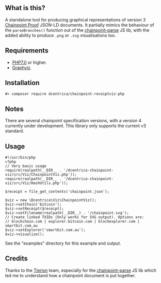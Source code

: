 ## What is this?

A standalone tool for producing graphical representations of version 3 [Chainpoint Proof](https://chainpoint.org) JSON-LD documents. It partially mimics the behaviour of the `parseBranches()` function
out of the [chainpoint-parse](https://github.com/chainpoint/chainpoint-parse) JS lib, with the added ability to produce `.png` or `.svg` visualisations too.

## Requirements

* [PHP7.0](https://secure.php.net/) or higher.
* [Graphviz](https://graphviz.org/).

## Installation

    #> composer require dcentrica/chainpoint-receiptviz-php

## Notes

There are several chainpoint specification versions, with a version 4 currently under development. This library only supports the current v3 standard.

## Usage

    #!/usr/bin/php
    <?php
    // Very basic usage
    require(realpath(__DIR__ . '/dcentrica-chainpoint-viz/src/Viz/ChainpointViz.php'));
    require(realpath(__DIR__ . '/dcentrica-chainpoint-viz/src/Viz/HashUtils.php'));

    $receipt = file_get_contents('chainpoint.json');

    $viz = new \Dcentrica\Viz\ChainpointViz();
    $viz->setChain('bitcoin');
    $viz->setReceipt($receipt);
    $viz->setFilename(realpath(__DIR__) . '/chainpoint.svg');
    // Create linked TXIDs (Only works for SVG output). Options are:
    // blockchain.com | explorer.bitcoin.com | blockexplorer.com | smartbit.com.au
    $viz->setExplorer('smartbit.com.au');
    $viz->visualize();

See the "examples" directory for this example and output.

## Credits

Thanks to the [Tierion](https://tierion.com/) team, especially for the [chainpoint-parse](https://github.com/chainpoint/chainpoint-parse) JS lib which led me to understand how
a chainpoint document is put together.
